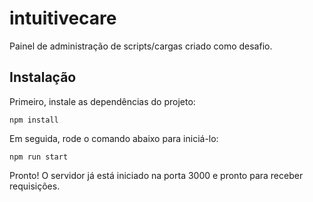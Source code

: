 # intuitivecare

Painel de administração de scripts/cargas criado como desafio.

## Instalação
Primeiro, instale as dependências do projeto:

    npm install

Em seguida, rode o comando abaixo para iniciá-lo:

    npm run start

Pronto! O servidor já está iniciado na porta 3000 e pronto para receber requisições.
